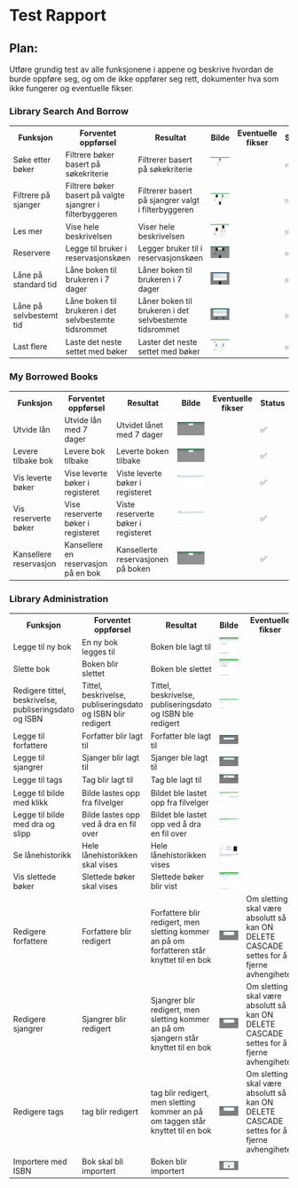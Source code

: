 # Test Rapport

## Plan:
Utføre grundig test av alle funksjonene i appene og beskrive hvordan de burde oppføre seg, og om de ikke oppfører seg rett, dokumenter hva som ikke fungerer og eventuelle fikser.

### Library Search And Borrow
<table>
    <th>Funksjon</th>
    <th>Forventet oppførsel</th>
    <th>Resultat</th>
    <th>Bilde</th>
    <th>Eventuelle fikser</th>
    <th>Status</th>
    <tr>
        <td>Søke etter bøker</td>
        <td>Filtrere bøker basert på søkekriterie</td>
        <td>Filtrerer basert på søkekriterie</td>
        <td><img src="./images/BrukerDokumentasjon/howtosearch.png" alt="Søk for å filtrere bøker"/></td>
        <td></td>
        <td>✅</td>
    </tr>
    <tr>
        <td>Filtrere på sjanger</td>
        <td>Filtrere bøker basert på valgte sjangrer i filterbyggeren</td>
        <td>Filtrerer basert på sjangrer valgt i filterbyggeren</td>
        <td><img src="./images/BrukerDokumentasjon/howtofilter.png" alt="Filter bygger for å filtrere bøker"/></td>
        <td></td>
        <td>✅</td>
    </tr>
    <tr>
        <td>Les mer</td>
        <td>Vise hele beskrivelsen</td>
        <td>Viser hele beskrivelsen</td>
        <td><img src="./images/BrukerDokumentasjon/howtoreadmore.png" alt="Read More knapp for å se hele beskrivelsen"/></td>
        <td></td>
        <td>✅</td>
    </tr>
    <tr>
        <td>Reservere</td>
        <td>Legge til bruker i reservasjonskøen</td>
        <td>Legger bruker til i reservasjonskøen</td>
        <td><img src="./images/BrukerDokumentasjon/howtoreserve.png" alt="Knapp for å reservere"/></td>
        <td></td>
        <td>✅</td>
    </tr>
    <tr>
        <td>Låne på standard tid</td>
        <td>Låne boken til brukeren i 7 dager</td>
        <td>Låner boken til brukeren i 7 dager</td>
        <td><img src="./images/BrukerDokumentasjon/howtoborrow.png" alt="Knapp for å låne på standard tid"/></td>
        <td></td>
        <td>✅</td>
    </tr>
    <tr>
        <td>Låne på selvbestemt tid</td>
        <td>Låne boken til brukeren i det selvbestemte tidsrommet</td>
        <td>Låner boken til brukeren i det selvbestemte tidsrommet</td>
        <td><img src="./images/BrukerDokumentasjon/howtoborrowcustom.png" alt="Knapp for å låne på selvbestemt tid"/></td>
        <td></td>
        <td>✅</td>
    </tr>
    <tr>
        <td>Last flere</td>
        <td>Laste det neste settet med bøker</td>
        <td>Laster det neste settet med bøker</td>
        <td><img src="./images/BrukerDokumentasjon/howtoloadmore.png" alt="Knapp for å laste det neste settet med bøker"/></td>
        <td></td>
        <td>✅</td>
    </tr>
</table>

### My Borrowed Books
<table>
    <th>Funksjon</th>
    <th>Forventet oppførsel</th>
    <th>Resultat</th>
    <th>Bilde</th>
    <th>Eventuelle fikser</th>
    <th>Status</th>
    <tr>
        <td>Utvide lån</td>
        <td>Utvide lån med 7 dager</td>
        <td>Utvidet lånet med 7 dager</td>
        <td><img src="./images/BrukerDokumentasjon/howtoextend.png" alt="Knapp for utvide lån"/></td>
        <td></td>
        <td>✅</td>
    </tr>
    <tr>
        <td>Levere tilbake bok</td>
        <td>Levere bok tilbake</td>
        <td>Leverte boken tilbake</td>
        <td><img src="./images/BrukerDokumentasjon/howtodeliver.png" alt="Knapp for å levere tilbake lån"/></td>
        <td></td>
        <td>✅</td>
    </tr>
    <tr>
        <td>Vis leverte bøker</td>
        <td>Vise leverte bøker i registeret</td>
        <td>Viste leverte bøker i registeret</td>
        <td><img src="./images/BrukerDokumentasjon/howtoseedelivered.png" alt="Knapp for å se leverte bøker"/></td>
        <td></td>
        <td>✅</td>
    </tr>
    <tr>
        <td>Vis reserverte bøker</td>
        <td>Vise reserverte bøker i registeret</td>
        <td>Viste reserverte bøker i registeret</td>
        <td><img src="./images/BrukerDokumentasjon/howtoseereserved.png" alt="Knapp for å se reserverte bøker"/></td>
        <td></td>
        <td>✅</td>
    </tr>
    <tr>
        <td>Kansellere reservasjon</td>
        <td>Kansellere en reservasjon på en bok</td>
        <td>Kansellerte reservasjonen på boken</td>
        <td><img src="./images/BrukerDokumentasjon/howtocancel.png" alt="Knapp for å kansellere en reservasjon"/></td>
        <td></td>
        <td>✅</td>
    </tr>
</table>

### Library Administration
<table>
    <th>Funksjon</th>
    <th>Forventet oppførsel</th>
    <th>Resultat</th>
    <th>Bilde</th>
    <th>Eventuelle fikser</th>
    <th>Status</th>
    <tr>
        <td>Legge til ny bok</td>
        <td>En ny bok legges til</td>
        <td>Boken ble lagt til</td>
        <td><img src="./images/BrukerDokumentasjon/hownewbook.png" alt="Hvordan lage ny bok"/></td>
        <td></td>
        <td>✅</td>
    </tr>
    <tr>
        <td>Slette bok</td>
        <td>Boken blir slettet</td>
        <td>Boken ble slettet</td>
        <td><img src="./images/BrukerDokumentasjon/howtodelete.png" alt="Knapp for å slette en bok"/></td>
        <td></td>
        <td>✅</td>
    </tr>
    <tr>
        <td>Redigere tittel, beskrivelse, publiseringsdato og ISBN</td>
        <td>Tittel, beskrivelse, publiseringsdato og ISBN blir redigert</td>
        <td>Tittel, beskrivelse, publiseringsdato og ISBN ble redigert</td>
        <td><img src="./images/BrukerDokumentasjon/howtoeditbook.png" alt="Redigerbare felter for tittel, beskrivelse, publiseringsdato og ISBN"/></td>
        <td></td>
        <td>✅</td>
    </tr>
    <tr>
        <td>Legge til forfattere</td>
        <td>Forfatter blir lagt til</td>
        <td>Forfatter ble lagt til</td>
        <td><img src="./images/BrukerDokumentasjon/howtoeditauthor_2.png" alt="Dialog for å legge til forfatter"/></td>
        <td></td>
        <td>✅</td>
    </tr>
    <tr>
        <td>Legge til sjangrer</td>
        <td>Sjanger blir lagt til</td>
        <td>Sjanger ble lagt til</td>
        <td><img src="./images/BrukerDokumentasjon/howtoeditgenre_2.png" alt="Dialog for å legge til sjanger"/></td>
        <td></td>
        <td>✅</td>
    </tr>
    <tr>
        <td>Legge til tags</td>
        <td>Tag blir lagt til</td>
        <td>Tag ble lagt til</td>
        <td><img src="./images/BrukerDokumentasjon/howtoedittags_2.png" alt="Dialog for å legge til tags"/></td>
        <td></td>
        <td>✅</td>
    </tr>
    <tr>
        <td>Legge til bilde med klikk</td>
        <td>Bilde lastes opp fra filvelger</td>
        <td>Bildet ble lastet opp fra filvelger</td>
        <td><img src="./images/BrukerDokumentasjon/howtoedituploadpic_1.png" alt="Felt for å laste opp bilde"/></td>
        <td></td>
        <td>✅</td>
    </tr>
    <tr>
        <td>Legge til bilde med dra og slipp</td>
        <td>Bilde lastes opp ved å dra en fil over</td>
        <td>Bildet ble lastet opp ved å dra en fil over</td>
        <td><img src="./images/BrukerDokumentasjon/howtoedituploadpic_2.png" alt="Felt for å dra en fil over"/></td>
        <td></td>
        <td>✅</td>
    </tr>
    <tr>
        <td>Se lånehistorikk</td>
        <td>Hele lånehistorikken skal vises</td>
        <td>Hele lånehistorikken vises</td>
        <td><img src="./images/BrukerDokumentasjon/howtoseeborrowhistory.png" alt="tabell for lånehistorikk"/></td>
        <td></td>
        <td>✅</td>
    </tr>
    <tr>
        <td>Vis slettede bøker</td>
        <td>Slettede bøker skal vises</td>
        <td>Slettede bøker blir vist</td>
        <td><img src="./images/BrukerDokumentasjon/howtoseedeleted.png" alt="Knapp for å se slettede bøker"/></td>
        <td></td>
        <td>✅</td>
    </tr>
    <tr>
        <td>Redigere forfattere</td>
        <td>Forfattere blir redigert</td>
        <td>Forfattere blir redigert, men sletting kommer an på om forfatteren står knyttet til en bok</td>
        <td><img src="./images/BrukerDokumentasjon/howtomanageauthors_2.png" alt="Modal for å redigere forfattere"/></td>
        <td>Om sletting skal være absolutt så kan ON DELETE CASCADE settes for å fjerne avhengiheter</td>
        <td>✅❌</td>
    </tr>
    <tr>
        <td>Redigere sjangrer</td>
        <td>Sjangrer blir redigert</td>
        <td>Sjangrer blir redigert, men sletting kommer an på om sjangern står knyttet til en bok</td>
        <td><img src="./images/BrukerDokumentasjon/howtomanageauthors_2.png" alt="Modal for å redigere sjangrer"/></td>
        <td>Om sletting skal være absolutt så kan ON DELETE CASCADE settes for å fjerne avhengiheter</td>
        <td>✅❌</td>
    </tr>
    <tr>
        <td>Redigere tags</td>
        <td>tag blir redigert</td>
        <td>tag blir redigert, men sletting kommer an på om taggen står knyttet til en bok</td>
        <td><img src="./images/BrukerDokumentasjon/howtomanageauthors_2.png" alt="Modal for å redigere tags"/></td>
        <td>Om sletting skal være absolutt så kan ON DELETE CASCADE settes for å fjerne avhengiheter</td>
        <td>✅❌</td>
    </tr>
    <tr>
        <td>Importere med ISBN</td>
        <td>Bok skal bli importert</td>
        <td>Boken blir importert</td>
        <td><img src="./images/BrukerDokumentasjon/howtoimportisbn_3.png" alt="Dialog for å importere med bruk av ISBN"/></td>
        <td></td>
        <td>✅</td>
    </tr>
</table>